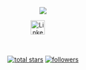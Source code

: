 <p align="center">
  <a href="https://github.com/vibrazzi">
</p>

<p align="center">
  <!-- Typing SVG by DenverCoder1 - https://github.com/DenverCoder1/readme-typing-svg -->
  <a href="https://github.com/vibrazzi/readme-typing-svg">
    <img src="https://readme-typing-svg.demolab.com/?lines=Webert%20Fernandes;%20Desenvolvedor%20Web;Experiência%20UI%2FUX%20Designer;5%2B%20anos%20de%20experiência;%20com%20atendimento%20ao%20cliente;&font=Fira%20Code&center=true&width=440&height=45&color=f75c7e&vCenter=true&pause=1000&size=22" /></a>
</p>

<!-- Social icons section -->
<p align="center">
  <a href="https://www.linkedin.com/in/webert-fernandes-2b6463253/"><img width="32px" alt="LinkedIn" title="LinkedIn" src="https://i.imgur.com/yRpa1dQ.png"/></a>
  &#8287;&#8287;&#8287;&#8287;&#8287;
</p>

<br/>

<!-- Social badges section -->
<!-- Badges with custom icons - https://github.com/vibrazzi/custom-icon-badges -->
<!-- View counter - https://github.com/vibrazzi/Simple-View-Counter -->
<p align="center">
  <a href="https://github.com/vibrazzi?tab=repositories&sort=stargazers">
    <img alt="total stars" title="Total stars on GitHub" src="https://custom-icon-badges.demolab.com/github/stars/vibrazzi?color=55960c&style=for-the-badge&labelColor=488207&logo=star"/></a>
  <a href="https://github.com/vibrazzi?tab=followers">
    <img alt="followers" title="Follow me on Github" src="https://custom-icon-badges.demolab.com/github/followers/vibrazzi?color=236ad3&labelColor=1155ba&style=for-the-badge&logo=person-add&label=Follow&logoColor=white"/></a>

    
</p>

<br/>

